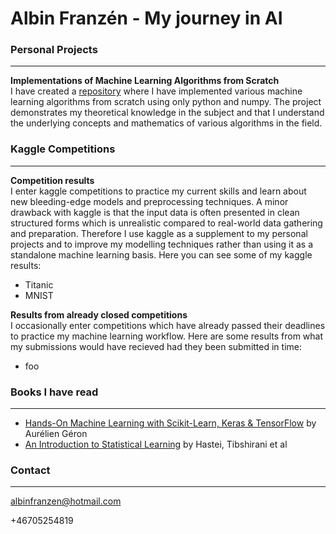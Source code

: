 # Albin Franzén - My journey in AI

### Personal Projects
------------------------------------------------------------------------------------------------------------------------------
**Implementations of Machine Learning Algorithms from Scratch**<br />
I have created a [repository](https://github.com/AlbinFranzen/ML-Algorithms-From-Scratch) where I have implemented various machine learning algorithms from scratch using only python and numpy. The project demonstrates my theoretical knowledge in the subject and that I understand the underlying concepts and mathematics of various algorithms in the field.



### Kaggle Competitions
------------------------------------------------------------------------------------------------------------------------------
**Competition results**<br />
I enter kaggle competitions to practice my current skills and learn about new bleeding-edge models and preprocessing techniques. A minor drawback with kaggle is that the input data is often presented in clean structured forms which is unrealistic compared to real-world data gathering and preparation. Therefore I use kaggle as a supplement to my personal projects and to improve my modelling techniques rather than using it as a standalone machine learning basis. Here you can see some of my kaggle results:

- Titanic
- MNIST

**Results from already closed competitions**<br />
I occasionally enter competitions which have already passed their deadlines to practice my machine learning workflow. Here are some results from what my submissions would have recieved had they been submitted in time:

- foo

### Books I have read
------------------------------------------------------------------------------------------------------------------------------

- [Hands-On Machine Learning with Scikit-Learn, Keras & TensorFlow](https://www.oreilly.com/library/view/hands-on-machine-learning/9781492032632/) by Aurélien Géron
- [An Introduction to Statistical Learning](https://www.springer.com/gp/book/9781461471370) by Hastei, Tibshirani et al

### Contact
------------------------------------------------------------------------------------------------------------------------------
albinfranzen@hotmail.com

+46705254819

